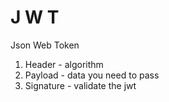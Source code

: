 # J W T
Json Web Token
1. Header - algorithm
2. Payload - data you need to pass
3. Signature - validate the jwt

